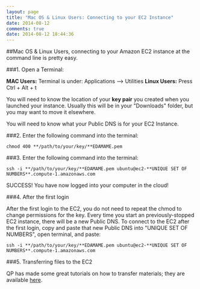```yaml
---
layout: page
title: "Mac OS & Linux Users: Connecting to your EC2 Instance"
date: 2014-08-12
comments: true
date: 2014-08-12 18:44:36
---
```


##Mac OS & Linux Users, connecting to your Amazon EC2 instance at the command line is pretty easy.

###1. Open a Terminal:

**MAC Users:** Terminal is under: Applications --> Utilities
**Linux Users:** Press Ctrl + Alt + t

You will need to know the location of your **key pair** you created when you launched your instance.  Usually this will be in your "Downloads" folder, but you may want to move it elsewhere.

You will need to know what your Public DNS is for your EC2 Instance.

###2. Enter the following command into the terminal:

```
chmod 400 **/path/to/your/key/**EDAMAME.pem
```

###3. Enter the following command into the terminal:

```
ssh -i **/path/to/your/key/**EDAMAME.pem ubuntu@ec2-**UNIQUE SET OF NUMBERS**.compute-1.amazonaws.com
```
SUCCESS! You have now logged into your computer in the cloud!

###4. After the first login

After the first login to the EC2, you do not need to repeat the chmod to change permissions for the key.
Every time you start an previously-stopped EC2 instance, there will be a new Public DNS.  To connect to the EC2 after the first login, copy and paste that new Public DNS into "UNIQUE SET OF NUMBERS", open terminal, and paste:

```
ssh -i **/path/to/your/key/**EDAMAME.pem ubuntu@ec2-**UNIQUE SET OF NUMBERS**.compute-1.amazonaws.com
```

###5. Transferring files to the EC2

QP has made some great tutorials on how to transfer materials; they are available [here](http://angus.readthedocs.org/en/2014/amazon/).
